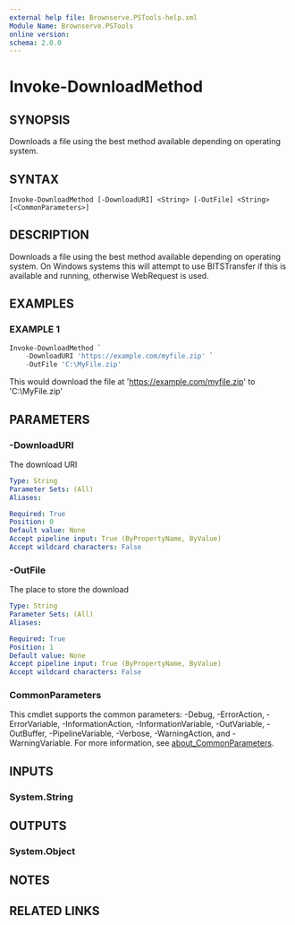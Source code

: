 ```yaml
---
external help file: Brownserve.PSTools-help.xml
Module Name: Brownserve.PSTools
online version:
schema: 2.0.0
---
```


# Invoke-DownloadMethod

## SYNOPSIS

Downloads a file using the best method available depending on operating system.

## SYNTAX

```text
Invoke-DownloadMethod [-DownloadURI] <String> [-OutFile] <String> [<CommonParameters>]
```

## DESCRIPTION

Downloads a file using the best method available depending on operating system.
On Windows systems this will attempt to use BITSTransfer if this is available and running, otherwise WebRequest is used.

## EXAMPLES

### EXAMPLE 1

```powershell
Invoke-DownloadMethod `
    -DownloadURI 'https://example.com/myfile.zip' `
    -OutFile 'C:\MyFile.zip'
```

This would download the file at 'https://example.com/myfile.zip' to 'C:\MyFile.zip'

## PARAMETERS

### -DownloadURI

The download URI

```yaml
Type: String
Parameter Sets: (All)
Aliases:

Required: True
Position: 0
Default value: None
Accept pipeline input: True (ByPropertyName, ByValue)
Accept wildcard characters: False
```

### -OutFile

The place to store the download

```yaml
Type: String
Parameter Sets: (All)
Aliases:

Required: True
Position: 1
Default value: None
Accept pipeline input: True (ByPropertyName, ByValue)
Accept wildcard characters: False
```

### CommonParameters

This cmdlet supports the common parameters: -Debug, -ErrorAction, -ErrorVariable, -InformationAction, -InformationVariable, -OutVariable, -OutBuffer, -PipelineVariable, -Verbose, -WarningAction, and -WarningVariable. For more information, see [about_CommonParameters](http://go.microsoft.com/fwlink/?LinkID=113216).

## INPUTS

### System.String

## OUTPUTS

### System.Object

## NOTES

## RELATED LINKS
